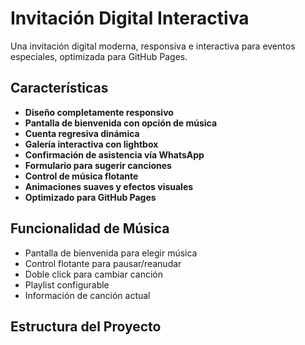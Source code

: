 # Invitación Digital Interactiva

Una invitación digital moderna, responsiva e interactiva para eventos especiales, optimizada para GitHub Pages.

## Características

- **Diseño completamente responsivo**
- **Pantalla de bienvenida con opción de música**
- **Cuenta regresiva dinámica**
- **Galería interactiva con lightbox**
- **Confirmación de asistencia vía WhatsApp**
- **Formulario para sugerir canciones**
- **Control de música flotante**
- **Animaciones suaves y efectos visuales**
- **Optimizado para GitHub Pages**

## Funcionalidad de Música

- Pantalla de bienvenida para elegir música
- Control flotante para pausar/reanudar
- Doble click para cambiar canción
- Playlist configurable
- Información de canción actual

## Estructura del Proyecto
